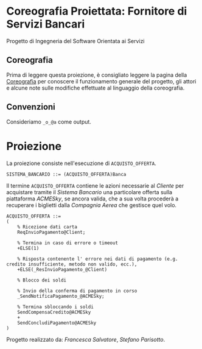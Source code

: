 # Coreografia Proiettata: Fornitore di Servizi Bancari
Progetto di Ingegneria del Software Orientata ai Servizi

## Coreografia

Prima di leggere questa proiezione, è consigliato leggere la pagina della [Coreografia](docs/coreografia.md) per conoscere il funzionamento generale del progetto, gli attori e alcune note sulle modifiche effettuate al linguaggio della coreografia.

## Convenzioni

Consideriamo `_o_@a` come output. 

# Proiezione

La proiezione consiste nell'esecuzione di `ACQUISTO_OFFERTA`.

```
SISTEMA_BANCARIO ::= (ACQUISTO_OFFERTA)Banca
```

Il termine `ACQUISTO_OFFERTA` contiene le azioni necessarie al *Cliente* per acquistare tramite il *Sistema Bancario* una particolare offerta sulla piattaforma *ACMESky*, se ancora valida, che a sua volta procederà a recuperare i biglietti dalla *Compagnia Aerea* che gestisce quel volo.

```
ACQUISTO_OFFERTA ::=
(
	% Ricezione dati carta
	ReqInvioPagamento@Client;

	% Termina in caso di errore o timeout
	+ELSE(1)

	% Risposta contenente l' errore nei dati di pagamento (e.g. credito insufficiente, metodo non valido, ecc.),
	+ELSE(_ResInvioPagamento_@Client)

  	% Blocco dei soldi

  	% Invio della conferma di pagamento in corso
  	_SendNotificaPagamento_@ACMESky;

  	% Termina sbloccando i soldi
	SendCompensaCredito@ACMESky
  	+
  	SendConcludiPagamento@ACMESky
)
```


Progetto realizzato da: *Francesca Salvatore*, *Stefano Parisotto*.
